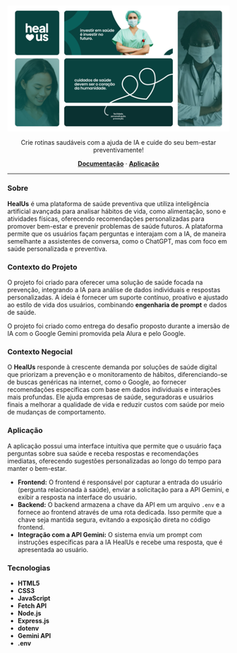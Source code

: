<img src="https://github.com/giovxna/heal-us/blob/main/public/assets/images/capa-heal-us.png">

<p align="center">
Crie rotinas saudáveis com a ajuda de IA e cuide do seu bem-estar preventivamente!
</p>

<p align="center">
  <a href="#"><strong>Documentação</strong></a> ·
  <a href="#"><strong>Aplicação</strong></a> 
</p>       

<hr>

### Sobre  
**HealUs** é uma plataforma de saúde preventiva que utiliza inteligência artificial avançada para analisar hábitos de vida, como alimentação, sono e atividades físicas, oferecendo recomendações personalizadas para promover bem-estar e prevenir problemas de saúde futuros. A plataforma permite que os usuários façam perguntas e interajam com a IA, de maneira semelhante a assistentes de conversa, como o ChatGPT, mas com foco em saúde personalizada e preventiva.

### Contexto do Projeto  
O projeto foi criado para oferecer uma solução de saúde focada na prevenção, integrando a IA para análise de dados individuais e respostas personalizadas. A ideia é fornecer um suporte contínuo, proativo e ajustado ao estilo de vida dos usuários, combinando **engenharia de prompt** e dados de saúde.

O projeto foi criado como entrega do desafio proposto durante a imersão de IA com o Google Gemini promovida pela Alura e pelo Google.

### Contexto Negocial  
O **HealUs** responde à crescente demanda por soluções de saúde digital que priorizam a prevenção e o monitoramento de hábitos, diferenciando-se de buscas genéricas na internet, como o Google, ao fornecer recomendações específicas com base em dados individuais e interações mais profundas. Ele ajuda empresas de saúde, seguradoras e usuários finais a melhorar a qualidade de vida e reduzir custos com saúde por meio de mudanças de comportamento.

### Aplicação  
A aplicação possui uma interface intuitiva que permite que o usuário faça perguntas sobre sua saúde e receba respostas e recomendações imediatas, oferecendo sugestões personalizadas ao longo do tempo para manter o bem-estar. 

- **Frontend:** O frontend é responsável por capturar a entrada do usuário (pergunta relacionada à saúde), enviar a solicitação para a API Gemini, e exibir a resposta na interface do usuário.
- **Backend:** O backend armazena a chave da API em um arquivo `.env` e a fornece ao frontend através de uma rota dedicada. Isso permite que a chave seja mantida segura, evitando a exposição direta no código frontend.
- **Integração com a API Gemini:** O sistema envia um prompt com instruções específicas para a IA HealUs e recebe uma resposta, que é apresentada ao usuário.

### Tecnologias

   - **HTML5**
   - **CSS3**
   - **JavaScript**
   - **Fetch API**
   - **Node.js**
   - **Express.js**
   - **dotenv**
   - **Gemini API**
   - **.env**

